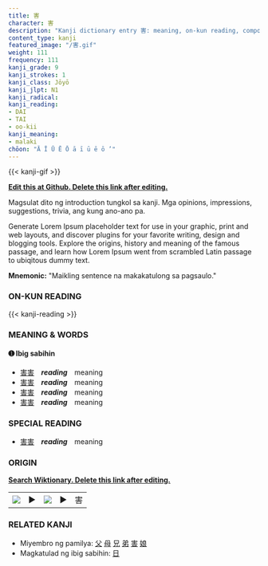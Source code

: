 ```yaml
---
title: 害
character: 害
description: "Kanji dictionary entry 害: meaning, on-kun reading, compounds, origin, related kanji"
content_type: kanji
featured_image: "/害.gif"
weight: 111
frequency: 111
kanji_grade: 9
kanji_strokes: 1
kanji_class: Jōyō
kanji_jlpt: N1
kanji_radical: 
kanji_reading: 
- DAI
- TAI
- oo-kii
kanji_meaning:
- malaki
chōon: "Ā Ī Ū Ē Ō ā ī ū ē ō ’"
---
```

[//]: # (Don't edit the line below. Kanji animated GIF code is automatically generated.)
{{< kanji-gif >}}

[//]: # (Edit below this line.)

**[Edit this at Github. Delete this link after editing.](https://github.com/tim0g/tim/tree/main/content/kanji/害/index.md)**

Magsulat dito ng introduction tungkol sa kanji. Mga opinions, impressions, suggestions, trivia, ang kung ano-ano pa.

Generate Lorem Ipsum placeholder text for use in your graphic, print and web layouts, and discover plugins for your favorite writing, design and blogging tools. Explore the origins, history and meaning of the famous passage, and learn how Lorem Ipsum went from scrambled Latin passage to ubiqitous dummy text.
 
**Mnemonic:** "Maikling sentence na makakatulong sa pagsaulo."

### ON-KUN READING

[//]: # (Don't edit the line below. ON-KUN READING code is automatically generated.)
{{< kanji-reading >}}

### MEANING & WORDS

#### ➊ **Ibig sabihin**
  - [害](../害)[害](../害)　***reading***　meaning
  - [害](../害)[害](../害)　***reading***　meaning
  - [害](../害)[害](../害)　***reading***　meaning
  - [害](../害)[害](../害)　***reading***　meaning

### SPECIAL READING
  - [害](../害)[害](../害)　***reading***　meaning

### ORIGIN

**[Search Wiktionary. Delete this link after editing.](https://wiktionary.org/wiki/害)**
<table class="kanji-table"><tr><td>
<img src="60px-害-bronze.svg.png">
</td><td>▶</td><td>
<img src="60px-害-oracle.svg.png">
</td><td>▶</td>
<td class="kanji-origin">害</td>
</tr></table>

### RELATED KANJI
- Miyembro ng pamilya: [父](../父) [母](../母) [兄](../兄) [弟](../弟) [害](../害) [娘](../娘)
- Magkatulad ng ibig sabihin: [日](../日)
